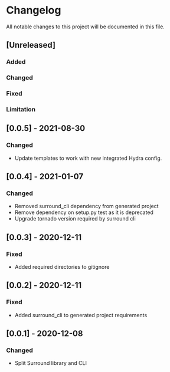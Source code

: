 # Changelog

All notable changes to this project will be documented in this file.

## [Unreleased]

### Added

### Changed

### Fixed

### Limitation

## [0.0.5] - 2021-08-30

### Changed

- Update templates to work with new integrated Hydra config.

## [0.0.4] - 2021-01-07

### Changed

- Removed surround_cli dependency from generated project
- Remove dependency on setup.py test as it is deprecated
- Upgrade tornado version required by surround cli

## [0.0.3] - 2020-12-11

### Fixed

- Added required directories to gitignore

## [0.0.2] - 2020-12-11

### Fixed

- Added surround_cli to generated project requirements

## [0.0.1] - 2020-12-08

### Changed

- Split Surround library and CLI
